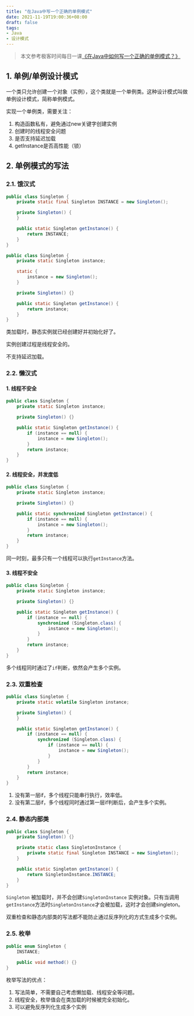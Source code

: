 ```yaml
---
title: "在Java中写一个正确的单例模式"
date: 2021-11-19T19:00:36+08:00
draft: false
tags:
- Java
- 设计模式
---
```


> 本文参考极客时间每日一课[《在Java中如何写一个正确的单例模式？》](https://time.geekbang.org/dailylesson/detail/100044001)

## 1. 单例/单例设计模式



一个类只允许创建一个对象（实例），这个类就是一个单例类。这种设计模式叫做单例设计模式，简称单例模式。



实现一个单例类，需要关注：

1. 构造函数私有，避免通过new关键字创建实例
2. 创建时的线程安全问题
3. 是否支持延迟加载
4. getInstance是否高性能（锁）



## 2. 单例模式的写法



### 2.1. 饿汉式

```java
public class Singleton {
    private static final Singleton INSTANCE = new Singleton();

    private Singleton() {
    }

    public static Singleton getInstance() {
        return INSTANCE;
    }
}
```



```java
public class Singleton {
    private static Singleton instance;

    static {
        instance = new Singleton();
    }

    private Singleton() {}

    public static Singleton getInstance() {
        return instance;
    }
}
```



类加载时，静态实例就已经创建好并初始化好了。

实例创建过程是线程安全的。

不支持延迟加载。

### 2.2. 懒汉式

#### 1. 线程不安全

```java
public class Singleton {
    private static Singleton instance;

    private Singleton() {}

    public static Singleton getInstance() {
        if (instance == null) {
            instance = new Singleton();
        }
        return instance;
    }
}
```



#### 2. 线程安全，并发度低

```java
public class Singleton {
    private static Singleton instance;

    private Singleton() {}

    public static synchronized Singleton getInstance() {
        if (instance == null) {
            instance = new Singleton();
        }
        return instance;
    }
}
```



同一时刻，最多只有一个线程可以执行`getInstance`方法。



#### 3. 线程不安全

```java
public class Singleton {
    private static Singleton instance;

    private Singleton() {}

    public static Singleton getInstance() {
        if (instance == null) {
            synchronized (Singleton.class) {
                instance = new Singleton();
            }
        }
        return instance;
    }
}
```



多个线程同时通过了`if`判断，依然会产生多个实例。



### 2.3. 双重检查

```java
public class Singleton {
    private static volatile Singleton instance;

    private Singleton() {
    }

    public static Singleton getInstance() {
        if (instance == null) {
            synchronized (Singleton.class) {
                if (instance == null) {
                    instance = new Singleton();
                }
            }
        }
        return instance;
    }
}
```



1. 没有第一层if，多个线程只能串行执行，效率低。
2. 没有第二层if，多个线程同时通过第一层if判断后，会产生多个实例。



### 2.4. 静态内部类

```java
public class Singleton {
    private Singleton() {}

    private static class SingletonInstance {
        private static final Singleton INSTANCE = new Singleton();
    }

    public static Singleton getInstance() {
        return SingletonInstance.INSTANCE;
    }
}
```



`Singleton` 被加载时，并不会创建`SingletonInstance` 实例对象。只有当调用`getInstance`方法时`SingletonInstance`才会被加载，这时才会创建singleton。



双重检查和静态内部类的写法都不能防止通过反序列化的方式生成多个实例。



### 2.5. 枚举

```java
public enum Singleton {
    INSTANCE;
    
    public void method() {}
}
```



枚举写法的优点：

1. 写法简单，不需要自己考虑懒加载、线程安全等问题。
2. 线程安全，枚举值会在类加载的时候被完全初始化。
3. 可以避免反序列化生成多个实例
